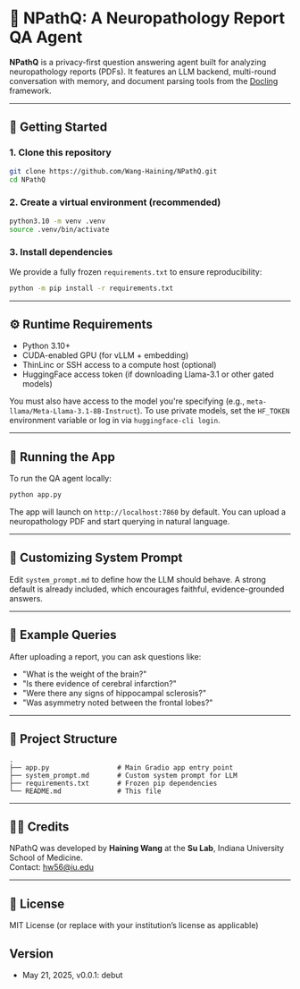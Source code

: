 # 🧠 NPathQ: A Neuropathology Report QA Agent

**NPathQ** is a privacy-first question answering agent built for analyzing neuropathology reports (PDFs). 
It features an LLM backend, multi-round conversation with memory, and document parsing tools from 
the [Docling](https://github.com/docling-project/docling) framework.

---

## 🚀 Getting Started

### 1. Clone this repository

```bash
git clone https://github.com/Wang-Haining/NPathQ.git
cd NPathQ
```

### 2. Create a virtual environment (recommended)

```bash
python3.10 -m venv .venv
source .venv/bin/activate
```

### 3. Install dependencies

We provide a fully frozen `requirements.txt` to ensure reproducibility:

```bash
python -m pip install -r requirements.txt
```

---

## ⚙️ Runtime Requirements

- Python 3.10+
- CUDA-enabled GPU (for vLLM + embedding)
- ThinLinc or SSH access to a compute host (optional)
- HuggingFace access token (if downloading Llama-3.1 or other gated models)

You must also have access to the model you're specifying (e.g., `meta-llama/Meta-Llama-3.1-8B-Instruct`). 
To use private models, set the `HF_TOKEN` environment variable or log in via `huggingface-cli login`.

---

## 🧪 Running the App

To run the QA agent locally:

```bash
python app.py
```

The app will launch on `http://localhost:7860` by default. 
You can upload a neuropathology PDF and start querying in natural language.

---

## 📝 Customizing System Prompt

Edit `system_prompt.md` to define how the LLM should behave. 
A strong default is already included, which encourages faithful, evidence-grounded answers.

---

## 💬 Example Queries

After uploading a report, you can ask questions like:

- "What is the weight of the brain?"
- "Is there evidence of cerebral infarction?"
- "Were there any signs of hippocampal sclerosis?"
- "Was asymmetry noted between the frontal lobes?"

---


## 🧱 Project Structure

```
.
├── app.py                 # Main Gradio app entry point
├── system_prompt.md       # Custom system prompt for LLM
├── requirements.txt       # Frozen pip dependencies
└── README.md              # This file
```
---

## 🧑‍💻 Credits

NPathQ was developed by **Haining Wang** at the **Su Lab**, Indiana University School of Medicine.  
Contact: [hw56@iu.edu](mailto:hw56@iu.edu)


---

## 📄 License

MIT License (or replace with your institution’s license as applicable)

## Version

- May 21, 2025, v0.0.1: debut  
